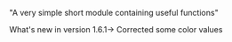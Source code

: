 "A very simple short module containing useful functions"


What's new in version 1.6.1-> Corrected some color values